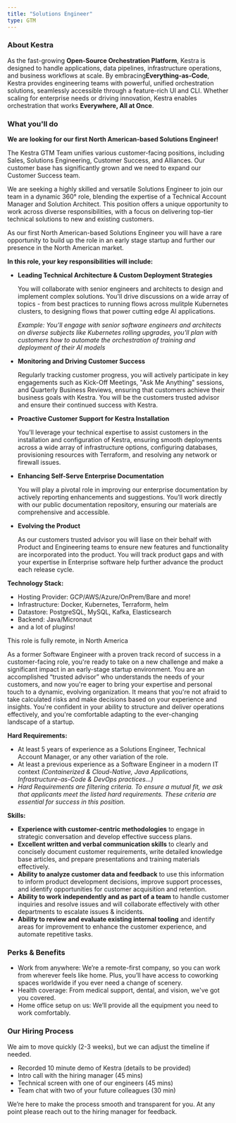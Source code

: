 ```yaml
---
title: "Solutions Engineer"
type: GTM
---
```


### About Kestra

As the fast-growing **Open-Source Orchestration Platform**, Kestra is designed to handle applications, data pipelines, infrastructure operations, and business workflows at scale. By embracing**Everything-as-Code**, Kestra provides engineering teams with powerful, unified orchestration solutions, seamlessly accessible through a feature-rich UI and CLI. Whether scaling for enterprise needs or driving innovation, Kestra enables orchestration that works **Everywhere, All at Once**.

### What you'll do

**We are looking for our first North American-based Solutions Engineer!**

The Kestra GTM Team unifies various customer-facing positions, including Sales, Solutions Engineering, Customer Success, and Alliances. Our customer base has significantly grown and we need to expand our Customer Success team.

We are seeking a highly skilled and versatile Solutions Engineer to join our team in a dynamic 360° role, blending the expertise of a Technical Account Manager and Solution Architect. This position offers a unique opportunity to work across diverse responsibilities, with a focus on delivering top-tier technical solutions to new and existing customers. 

As our first North American-based Solutions Engineer you will have a rare opportunity to build up the role in an early stage startup and further our presence in the North American market. 

**In this role, your key responsibilities will include:**

- **Leading Technical Architecture & Custom Deployment Strategies**
    
    You will collaborate with senior engineers and architects to design and implement complex solutions. You'll drive discussions on a wide array of topics - from best practices to running flows across mulitple Kubernetes clusters, to designing flows that power cutting edge AI applications. 
    
    *Example: You’ll engage with senior software engineers and architects on diverse subjects like Kubernetes rolling upgrades, you'll plan with customers how to automate the orchestration of training and deployment of their AI models*
    
- **Monitoring and Driving Customer Success**
    
    Regularly tracking customer progress, you will actively participate in key engagements such as Kick-Off Meetings, "Ask Me Anything" sessions, and Quarterly Business Reviews, ensuring that customers achieve their business goals with Kestra. You will be the customers trusted advisor and ensure their continued success with Kestra. 


- **Proactive Customer Support for Kestra Installation**
    
    You’ll leverage your technical expertise to assist customers in the installation and configuration of Kestra, ensuring smooth deployments across a wide array of infrastructure options, configuring databases, provisioning resources with Terraform, and resolving any network or firewall issues. 
    
    
- **Enhancing Self-Serve Enterprise Documentation**
    
    You will play a pivotal role in improving our enterprise documentation by actively reporting enhancements and suggestions. You’ll work directly with our public documentation repository, ensuring our materials are comprehensive and accessible.
    
- **Evolving the Product**

    As our customers trusted advisor you will liase on their behalf with Product and Engineering teams to ensure new features and functionality are incorporated into the product. You will track product gaps and with your expertise in Enterprise software help further advance the product each release cycle.

**Technology Stack:**

- Hosting Provider: GCP/AWS/Azure/OnPrem/Bare and more! 
- Infrastructure: Docker, Kubernetes, Terraform, helm
- Datastore: PostgreSQL, MySQL, Kafka, Elasticsearch
- Backend: Java/Micronaut
- and a lot of plugins!

This role is fully remote, in North America

As a former Software Engineer with a proven track record of success in a customer-facing role, you're ready to take on a new challenge and make a significant impact in an early-stage startup environment. You are an accomplished “trusted advisor” who understands the needs of your customers, and now you're eager to bring your expertise and personal touch to a dynamic, evolving organization. It means that you're not afraid to take calculated risks and make decisions based on your experience and insights. You're confident in your ability to structure and deliver operations effectively, and you're comfortable adapting to the ever-changing landscape of a startup.

**Hard Requirements:**

- At least 5 years of experience as a Solutions Engineer, Technical Account Manager, or any other variation of the role.
- At least a previous experience as a Software Engineer in a modern IT context *(Containerized & Cloud-Native, Java Applications, Infrastructure-as-Code & DevOps practices…)*
- *Hard Requirements are filtering criteria. To ensure a mutual fit, we ask that applicants meet the listed hard requirements. These criteria are essential for success in this position.*

**Skills:**

- **Experience with customer-centric methodologies** to engage in strategic conversation and develop effective success plans.
- **Excellent written and verbal communication skills** to clearly and concisely document customer requirements, write detailed knowledge base articles, and prepare presentations and training materials effectively.
- **Ability to analyze customer data and feedback** to use this information to inform product development decisions, improve support processes, and identify opportunities for customer acquisition and retention.
- **Ability to work independently and as part of a team** to handle customer inquiries and resolve issues and will collaborate effectively with other departments to escalate issues & incidents.
- **Ability to review and evaluate existing internal tooling** and identify areas for improvement to enhance the customer experience, and automate repetitive tasks.

### Perks & Benefits

- Work from anywhere: We’re a remote-first company, so you can work from wherever feels like home. Plus, you’ll have access to coworking spaces worldwide if you ever need a change of scenery.
- Health coverage: From medical support, dental, and vision, we've got you covered.
- Home office setup on us: We’ll provide all the equipment you need to work comfortably.

### Our Hiring Process

We aim to move quickly (2-3 weeks), but we can adjust the timeline if needed.

- Recorded 10 minute demo of Kestra (details to be provided)
- Intro call with the hiring manager (45 mins)
- Technical screen with one of our engineers (45 mins)
- Team chat with two of your future colleagues (30 min)

We’re here to make the process smooth and transparent for you. At any point please reach out to the hiring manager for feedback. 

